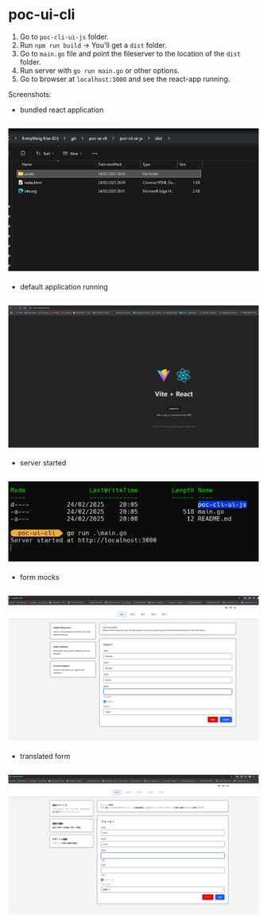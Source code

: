 # poc-ui-cli



1. Go to `poc-cli-ui-js` folder.
2. Run `npm run build` -> You'll get a `dist` folder.
3. Go to `main.go` file and point the fileserver to the location of the `dist` folder.
4. Run server with `go run main.go` or other options.
5. Go to browser at `localhost:3000` and see the react-app running.


Screenshots:

* bundled react application 

![alt text](bundled-app.png)
---
* default application running

![alt text](default-app-running.png) 
---
* server started

![alt text](server-started.png) 
---
* form mocks

![alt text](form-mocks.png) 
---
* translated form

![alt text](translated-form.png)
---

